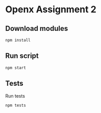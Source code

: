 # Openx Assignment 2

## Download modules
```
npm install
```

## Run script
```
npm start
```

## Tests
Run tests
```
npm tests
```

